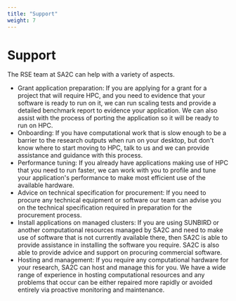 ```yaml
---
title: "Support"
weight: 7
---
```


# Support

The RSE team at SA2C can help with a variety of aspects.

- Grant application preparation:
  If you are applying for a grant for a project that will require HPC,
  and you need to evidence that your software is ready to run on it,
  we can run scaling tests and provide a detailed benchmark report
  to evidence your application.
  We can also assist with the process of porting the application
  so it will be ready to run on HPC.
- Onboarding:
  If you have computational work that is slow enough
  to be a barrier to the research outputs when run on your desktop,
  but don't know where to start moving to HPC,
  talk to us and we can provide assistance and guidance with this process.
- Performance tuning:
  If you already have applications making use of HPC that you need to run faster,
  we can work with you to profile and tune your application's performance
  to make most efficient use of the available hardware.
- Advice on technical specification for procurement:
  If you need to procure any technical equipment or software
  our team can advise you on the technical specification required
  in preparation for the procurement process.
- Install applications on managed clusters:
  If you are using SUNBIRD or another computational resources managed by SA2C
  and need to make use of software that is not currently available there,
  then SA2C is able to provide assistance in installing the software you require.
  SA2C is also able to provide advice and support on procuring commercial software.
- Hosting and management:
  If you require any computational hardware for your research,
  SA2C can host and manage this for you.
  We have a wide range of experience in hosting computational resources
  and any problems that occur can be either repaired more rapidly
  or avoided entirely via proactive monitoring and maintenance.
